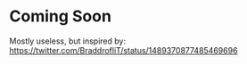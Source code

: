 # Coming Soon

Mostly useless, but inspired by: https://twitter.com/BraddrofliT/status/1489370877485469696